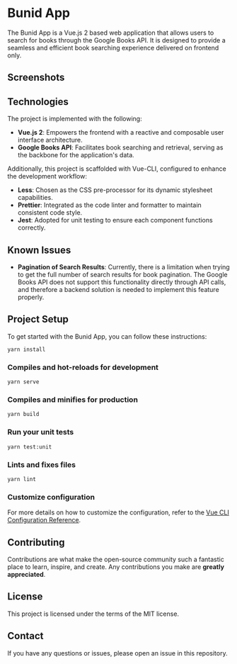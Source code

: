 # Bunid App

The Bunid App is a Vue.js 2 based web application that allows users to search for books through the Google Books API. It is designed to provide a seamless and efficient book searching experience delivered on frontend only.

## Screenshots

## Technologies

The project is implemented with the following:

- **Vue.js 2**: Empowers the frontend with a reactive and composable user interface architecture.
- **Google Books API**: Facilitates book searching and retrieval, serving as the backbone for the application's data.

Additionally, this project is scaffolded with Vue-CLI, configured to enhance the development workflow:

- **Less**: Chosen as the CSS pre-processor for its dynamic stylesheet capabilities.
- **Prettier**: Integrated as the code linter and formatter to maintain consistent code style.
- **Jest**: Adopted for unit testing to ensure each component functions correctly.

## Known Issues

- **Pagination of Search Results**: Currently, there is a limitation when trying to get the full number of search results for book pagination. The Google Books API does not support this functionality directly through API calls, and therefore a backend solution is needed to implement this feature properly.

## Project Setup

To get started with the Bunid App, you can follow these instructions:

```
yarn install
```

### Compiles and hot-reloads for development

```
yarn serve
```

### Compiles and minifies for production

```
yarn build
```

### Run your unit tests

```
yarn test:unit
```

### Lints and fixes files

```
yarn lint
```

### Customize configuration
For more details on how to customize the configuration, refer to the [Vue CLI Configuration Reference](https://cli.vuejs.org/config/).

## Contributing

Contributions are what make the open-source community such a fantastic place to learn, inspire, and create. Any contributions you make are **greatly appreciated**.

## License

This project is licensed under the terms of the MIT license.

## Contact

If you have any questions or issues, please open an issue in this repository.

